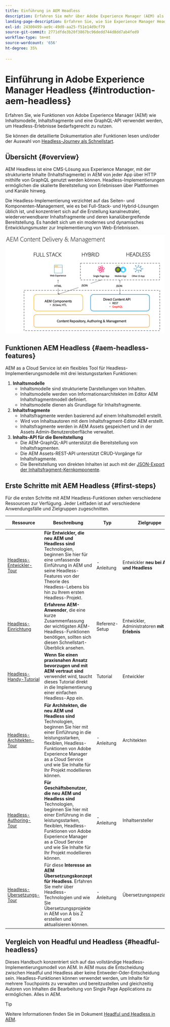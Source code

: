 ```yaml
---
title: Einführung in AEM Headless
description: Erfahren Sie mehr über Adobe Experience Manager (AEM) als Headless-CMS mit einer Kombination aus detaillierter Dokumentation und Headless-Journey. Erfahren Sie, wie Funktionen wie Inhaltsmodelle, Inhaltsfragmente und eine GraphQL-API verwendet werden, um Headless-Erlebnisse mit AEM zu unterstützen.
landing-page-description: Erfahren Sie, wie Sie Experience Manager Headless as a Cloud Service verwenden und verwalten können.
exl-id: 24300499-ae9c-49d0-aa25-f51e14d9cf79
source-git-commit: 2771dfde3b20f3867bc96dedd744d8dd7ab4fed9
workflow-type: tm+mt
source-wordcount: '656'
ht-degree: 35%

---
```



# Einführung in Adobe Experience Manager Headless  {#introduction-aem-headless}

Erfahren Sie, wie Funktionen von Adobe Experience Manager (AEM) wie Inhaltsmodelle, Inhaltsfragmente und eine GraphQL-API verwendet werden, um Headless-Erlebnisse bedarfsgerecht zu nutzen.

Sie können die detaillierte Dokumentation aller Funktionen lesen und/oder der Auswahl von [Headless-Journey als Schnellstart](#first-steps).

## Übersicht {#overview}

AEM Headless ist eine CMS-Lösung aus Experience Manager, mit der strukturierte Inhalte (Inhaltsfragmente) in AEM von jeder App über HTTP mithilfe von GraphQL genutzt werden können. Headless-Implementierungen ermöglichen die skalierte Bereitstellung von Erlebnissen über Plattformen und Kanäle hinweg.

Die Headless-Implementierung verzichtet auf das Seiten- und Komponenten-Management, wie es bei Full-Stack- und Hybrid-Lösungen üblich ist, und konzentriert sich auf die Erstellung kanalneutraler, wiederverwendbarer Inhaltsfragmente und deren kanalübergreifende Bereitstellung. Es handelt sich um ein modernes und dynamisches Entwicklungsmuster zur Implementierung von Web-Erlebnissen.

![AEM-Implementierungsmodelle](assets/aem-implementation-models.png)

## Funktionen AEM Headless {#aem-headless-features}

AEM as a Cloud Service ist ein flexibles Tool für Headless-Implementierungsmodelle mit drei leistungsstarken Funktionen:

1. **Inhaltsmodelle**
   * Inhaltsmodelle sind strukturierte Darstellungen von Inhalten.
   * Inhaltsmodelle werden von Informationsarchitekten im Editor AEM Inhaltsfragmentmodell definiert.
   * Inhaltsmodelle dienen als Grundlage für Inhaltsfragmente.
1. **Inhaltsfragmente**
   * Inhaltsfragmente werden basierend auf einem Inhaltsmodell erstellt.
   * Wird von Inhaltsautoren mit dem Inhaltsfragment-Editor AEM erstellt.
   * Inhaltsfragmente werden in AEM Assets gespeichert und in der Assets Admin-Benutzeroberfläche verwaltet.
1. **Inhalts-API für die Bereitstellung**
   * Die AEM-GraphQL-API unterstützt die Bereitstellung von Inhaltsfragmenten.
   * Die AEM Assets-REST-API unterstützt CRUD-Vorgänge für Inhaltsfragmente.
   * Die Bereitstellung von direkten Inhalten ist auch mit der [JSON-Export der Inhaltsfragment-Kernkomponente](https://experienceleague.adobe.com/docs/experience-manager-core-components/using/components/content-fragment-component.html?lang=de).

## Erste Schritte mit AEM Headless {#first-steps}

Für die ersten Schritte mit AEM Headless-Funktionen stehen verschiedene Ressourcen zur Verfügung. Jeder Leitfaden ist auf verschiedene Anwendungsfälle und Zielgruppen zugeschnitten.

| Ressource | Beschreibung | Typ | Zielgruppe | Schätzung Zeit |
|---|---|---|---|---|
| [Headless-Entwickler-Tour](/help/journey-headless/developer/overview.md) | **Für Entwickler, die neu AEM und Headless sind** Technologien, beginnen Sie hier für eine umfassende Einführung in AEM und seine Headless-Features von der Theorie des Headless-Lebens bis hin zu Ihrem ersten Headless-Projekt. | -Anleitung | Entwickler   **neu bei AEM und Headless** | 1 Stunde |
| [Headless-Einrichtung](/help/headless/setup/introduction.md) | **Erfahrene AEM-Anwender**, die eine kurze Zusammenfassung der wichtigsten AEM-Headless-Funktionen benötigen, sollten sich diesen Schnellstart-Überblick ansehen. | Referenz-Setup | Entwickler, Administratoren **mit AEM Erlebnis** | 20 Minuten |
| [Headless-Handy-Tutorial](https://experienceleague.adobe.com/docs/experience-manager-learn/getting-started-with-aem-headless/graphql/multi-step/overview.html?lang=de) | **Wenn Sie einen praxisnahen Ansatz bevorzugen und mit AEM vertraut sind** verwendet wird, taucht dieses Tutorial direkt in die Implementierung einer einfachen Headless-App ein. | Tutorial | Entwickler | 2 Stunden |
| [Headless-Architekten-Tour](/help/journey-headless/architect/overview.md) | **Für Architekten, die neu AEM und Headless sind** Technologien, beginnen Sie hier mit einer Einführung in die leistungsstarken, flexiblen, Headless-Funktionen von Adobe Experience Manager as a Cloud Service und wie Sie Inhalte für Ihr Projekt modellieren können. | -Anleitung | Architekten | 1 Stunde |
| [Headless-Authoring-Tour](/help/journey-headless/author/overview.md) | **Für Geschäftsbenutzer, die neu AEM und Headless sind** Technologien, beginnen Sie hier mit einer Einführung in die leistungsstarken, flexiblen, Headless-Funktionen von Adobe Experience Manager as a Cloud Service und wie Sie Inhalte für Ihr Projekt modellieren können. | -Anleitung | Inhaltsersteller | 1 Stunde |
| [Headless-Übersetzungs-Tour](/help/journey-headless/translation/overview.md) | Für diese **Interesse an AEM Übersetzungskonzept für Headless**. Erfahren Sie mehr über Headless-Technologien und wie Sie Übersetzungsprojekte in AEM von A bis Z erstellen und aktualisieren können. | -Anleitung | Übersetzungsspezialisten | 1 Stunde |

## Vergleich von Headful und Headless {#headful-headless}

Dieses Handbuch konzentriert sich auf das vollständige Headless-Implementierungsmodell von AEM. In AEM muss die Entscheidung zwischen Headful und Headless aber keine Entweder-Oder-Entscheidung sein. Headless-Funktionen können verwendet werden, um Inhalte für mehrere Touchpoints zu verwalten und bereitzustellen und gleichzeitig Autoren von Inhalten die Bearbeitung von Single Page Applications zu ermöglichen. Alles in AEM.

>[!TIP]
>
>Weitere Informationen finden Sie im Dokument [Headful und Headless in AEM](/help/implementing/developing/headful-headless.md).